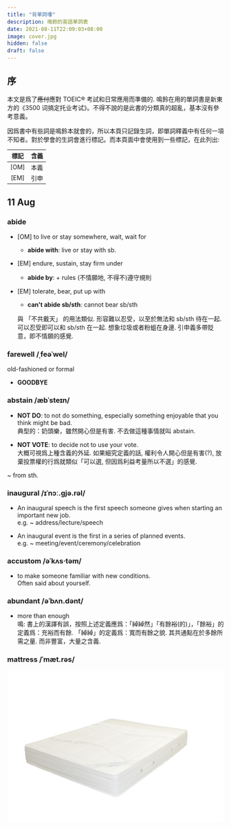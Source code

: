 ```yaml
---
title: "背單詞嘍"
description: 鳴鈴的英語單詞表
date: 2021-08-11T22:09:03+08:00
image: cover.jpg
hidden: false
draft: false
---
```


## 序

本文是爲了~~應付~~應對 TOEIC® 考試和日常應用而準備的. 鳴鈴在用的單詞書是新東方的《3500 词搞定托业考试》。不得不說的是此書的分類真的超亂，基本沒有參考意義。

因爲書中有些詞是鳴鈴本就會的，所以本頁只記錄生詞，即單詞釋義中有任何一項不知者。對於學會的生詞會進行標記。而本頁面中會使用到一些標記，在此列出:

| 標記 | 含義 |
| :--: | :--: |
| [OM] | 本義 |
| [EM] | 引申 |

## 11 Aug

### abide

- [OM] to live or stay somewhere, wait, wait for
  - **abide with**: live or stay with sb.

- [EM] endure, sustain, stay firm under
  - **abide by**: + rules (不情願地, 不得不)遵守規則

- [EM] tolerate, bear, put up with
  - **can't abide sb/sth**: cannot bear sb/sth

  與 「不共戴天」 的用法類似. 形容難以忍受，以至於無法和 sb/sth 待在一起. 可以忍受即可以和 sb/sth 在一起. 想象垃圾或者粉蛆在身邊. 引申義多帶貶意，即不情願的感覺.

### farewell /ˌfeəˈwel/

 old-fashioned or formal

- **GOODBYE**

### abstain /æbˈsteɪn/

- **NOT DO**: to not do something, especially something enjoyable that you think might be bad.  
典型的：奶頭樂，雖然開心但是有害. 不去做這種事情就叫 abstain.

- **NOT VOTE**: to decide not to use your vote.  
大概可視爲上種含義的外延. 如果細究定義的話, 權利令人開心但是有害(?), 放棄投票權的行爲就類似「可以選, 但因爲利益考量所以不選」的感覺.

~ from sth.

### inaugural /ɪˈnɔː.ɡjə.rəl/

- An inaugural speech is the first speech someone gives when starting an important new job.  
e.g. ~ address/lecture/speech

- An inaugural event is the first in a series of planned events.  
e.g. ~ meeting/event/ceremony/celebration

### accustom /əˈkʌs·təm/

- to make someone familiar with new conditions.  
Often said about yourself.

### abundant /əˈbʌn.dənt/

- more than enough  
鳴: 書上的漢譯有誤，按照上述定義應爲：「綽綽然」「有餘裕(的)」，「餘裕」的定義爲：充裕而有餘. 「綽綽」的定義爲：寬而有餘之貌.
其共通點在於多餘所需之量. 而非豐富，大量之含義.

### mattress /ˈmæt.rəs/

![a mattress](mattress.jpg)
